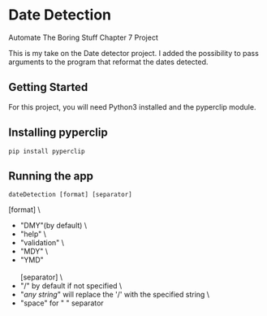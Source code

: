 # Date Detection
 
Automate The Boring Stuff Chapter 7 Project

This is my take on the Date detector project. I added the possibility to pass arguments to the program that reformat the dates detected.

## Getting Started

For this project, you will need Python3 installed and the pyperclip module.

## Installing pyperclip

```pip install pyperclip```

## Running the app

```dateDetection [format] [separator]```

[format] \
* "DMY"(by default) \
* "help" \
* "validation" \
* "MDY" \
* "YMD" \
\
[separator] \
* "/" by default if not specified \
* "_any string_" will replace the '/' with the specified string \
* "space" for " " separator